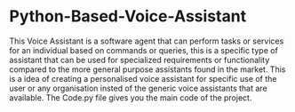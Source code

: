# Python-Based-Voice-Assistant
This Voice Assistant is a software agent that can perform tasks or services for an individual based on commands or queries, this is a specific type of assistant that can be used for specialized requirements or functionality compared to the more general purpose assistants found in the market.
This is a idea of creating a personalised voice assistant for specific use of the user or any organisation insted of the generic voice assistants that are available.
The Code.py file gives you the main code of the project.

